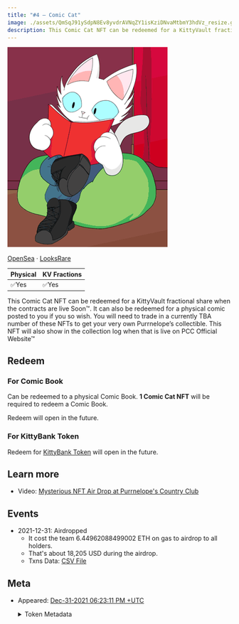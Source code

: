 ```yaml
---
title: "#4 – Comic Cat"
image: ./assets/QmSqJ91ySdpN8Ev8yvdrAVNqZY1isKziDNvaMtbmY3hdVz_resize.gif
description: This Comic Cat NFT can be redeemed for a KittyVault fractional share or redeem a physical comic book.
---
```


<span className="wikiPostHeadImgR">

[![Comic Cat](./assets/QmSqJ91ySdpN8Ev8yvdrAVNqZY1isKziDNvaMtbmY3hdVz_resize.gif)](https://ipfs.io/ipfs/QmSqJ91ySdpN8Ev8yvdrAVNqZY1isKziDNvaMtbmY3hdVz)

</span>

[OpenSea](https://opensea.io/assets/0xda7d42b6167f1497346d7b2336a6d7a603026db1/3) ·
[LooksRare](https://looksrare.org/collections/0xDa7D42B6167f1497346D7B2336a6D7A603026Db1/3)

| Physical | KV Fractions |
| -------- | ------------ |
| ✅Yes    | ✅Yes        |

This Comic Cat NFT can be redeemed for a KittyVault fractional share when the contracts are live Soon™. It can also be redeemed for a physical comic posted to you if you so wish. You will need to trade in a currently TBA number of these NFTs to get your very own Purrnelope’s collectible. This NFT will also show in the collection log when that is live on PCC Official Website™

## Redeem

### For Comic Book

Can be redeemed to a physical Comic Book. **1 Comic Cat NFT** will be required to redeem a Comic Book.

Redeem will open in the future.

### For KittyBank Token

Redeem for [KittyBank Token](../../kittyvault/index.md#token) will open in the future.

## Learn more

- Video: [Mysterious NFT Air Drop at Purrnelope's Country Club](/posts/explained/202201-mysterious-nft)

## Events

- 2021-12-31: Airdropped
  - It cost the team 6.44962088499002 ETH on gas to airdrop to all holders.
  - That's about 18,205 USD during the airdrop.
  - Txns Data: [CSV File](./assets/kvpurrks-1-8-txns.csv)

## Meta

- Appeared: [Dec-31-2021 06:23:11 PM +UTC](https://etherscan.io/tx/0x294f451402e0c930868171481a4ffb7f45352422a5b32626b509416a16d49cea)

  <details><summary>Token Metadata</summary>

  ```json title="ipfs://QmYKPHnSJQDczL6A7sB5eYD2JCtcyQ5ujrXJxES84vXtii"
  {
    "name": "#4 – Comic Cat",
    "description": "This Comic Cat NFT can be redeemed for a KittyVault fractional share when the contracts are live Soon™. It can also be redeemed for a physical comic posted to you if you so wish. You will need to trade in a currently TBA number of these NFTs to get your very own Purrnelope’s collectible. This NFT will also show in the collection log when that is live on our website™",
    "image": "ipfs://QmSqJ91ySdpN8Ev8yvdrAVNqZY1isKziDNvaMtbmY3hdVz",
    "attributes": {
      "ID": "4",
      "Type": "Comic",
      "Artist": "1rregularCharlie",
      "Kitty Bank": "Yes",
      "Physical": "Yes",
      "Companion": "No",
      "Year": "1"
    }
  }
  ```

  </details>
